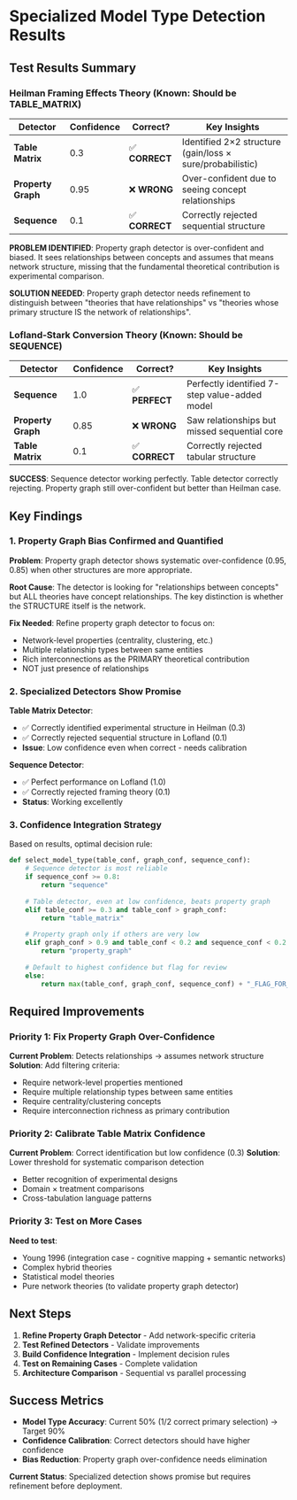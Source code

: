 # Specialized Model Type Detection Results

## Test Results Summary

### Heilman Framing Effects Theory (Known: Should be TABLE_MATRIX)

| Detector | Confidence | Correct? | Key Insights |
|----------|------------|----------|--------------|
| **Table Matrix** | 0.3 | ✅ **CORRECT** | Identified 2×2 structure (gain/loss × sure/probabilistic) |
| **Property Graph** | 0.95 | ❌ **WRONG** | Over-confident due to seeing concept relationships |
| **Sequence** | 0.1 | ✅ **CORRECT** | Correctly rejected sequential structure |

**PROBLEM IDENTIFIED**: Property graph detector is over-confident and biased. It sees relationships between concepts and assumes that means network structure, missing that the fundamental theoretical contribution is experimental comparison.

**SOLUTION NEEDED**: Property graph detector needs refinement to distinguish between "theories that have relationships" vs "theories whose primary structure IS the network of relationships".

### Lofland-Stark Conversion Theory (Known: Should be SEQUENCE)

| Detector | Confidence | Correct? | Key Insights |
|----------|------------|----------|--------------|
| **Sequence** | 1.0 | ✅ **PERFECT** | Perfectly identified 7-step value-added model |
| **Property Graph** | 0.85 | ❌ **WRONG** | Saw relationships but missed sequential core |
| **Table Matrix** | 0.1 | ✅ **CORRECT** | Correctly rejected tabular structure |

**SUCCESS**: Sequence detector working perfectly. Table detector correctly rejecting. Property graph still over-confident but better than Heilman case.

## Key Findings

### 1. Property Graph Bias Confirmed and Quantified

**Problem**: Property graph detector shows systematic over-confidence (0.95, 0.85) when other structures are more appropriate.

**Root Cause**: The detector is looking for "relationships between concepts" but ALL theories have concept relationships. The key distinction is whether the STRUCTURE itself is the network.

**Fix Needed**: Refine property graph detector to focus on:
- Network-level properties (centrality, clustering, etc.)
- Multiple relationship types between same entities
- Rich interconnections as the PRIMARY theoretical contribution
- NOT just presence of relationships

### 2. Specialized Detectors Show Promise

**Table Matrix Detector**: 
- ✅ Correctly identified experimental structure in Heilman (0.3)
- ✅ Correctly rejected sequential structure in Lofland (0.1)
- **Issue**: Low confidence even when correct - needs calibration

**Sequence Detector**:
- ✅ Perfect performance on Lofland (1.0)
- ✅ Correctly rejected framing theory (0.1)
- **Status**: Working excellently

### 3. Confidence Integration Strategy

Based on results, optimal decision rule:

```python
def select_model_type(table_conf, graph_conf, sequence_conf):
    # Sequence detector is most reliable
    if sequence_conf >= 0.8:
        return "sequence"
    
    # Table detector, even at low confidence, beats property graph
    elif table_conf >= 0.3 and table_conf > graph_conf:
        return "table_matrix"
    
    # Property graph only if others are very low
    elif graph_conf > 0.9 and table_conf < 0.2 and sequence_conf < 0.2:
        return "property_graph"
    
    # Default to highest confidence but flag for review
    else:
        return max(table_conf, graph_conf, sequence_conf) + "_FLAG_FOR_REVIEW"
```

## Required Improvements

### Priority 1: Fix Property Graph Over-Confidence

**Current Problem**: Detects relationships → assumes network structure
**Solution**: Add filtering criteria:
- Require network-level properties mentioned
- Require multiple relationship types between same entities
- Require centrality/clustering concepts
- Require interconnection richness as primary contribution

### Priority 2: Calibrate Table Matrix Confidence

**Current Problem**: Correct identification but low confidence (0.3)
**Solution**: Lower threshold for systematic comparison detection
- Better recognition of experimental designs
- Domain × treatment comparisons
- Cross-tabulation language patterns

### Priority 3: Test on More Cases

**Need to test**:
- Young 1996 (integration case - cognitive mapping + semantic networks)
- Complex hybrid theories
- Statistical model theories
- Pure network theories (to validate property graph detector)

## Next Steps

1. **Refine Property Graph Detector** - Add network-specific criteria
2. **Test Refined Detectors** - Validate improvements
3. **Build Confidence Integration** - Implement decision rules
4. **Test on Remaining Cases** - Complete validation
5. **Architecture Comparison** - Sequential vs parallel processing

## Success Metrics

- **Model Type Accuracy**: Current 50% (1/2 correct primary selection) → Target 90%
- **Confidence Calibration**: Correct detectors should have higher confidence
- **Bias Reduction**: Property graph over-confidence needs elimination

**Current Status**: Specialized detection shows promise but requires refinement before deployment.